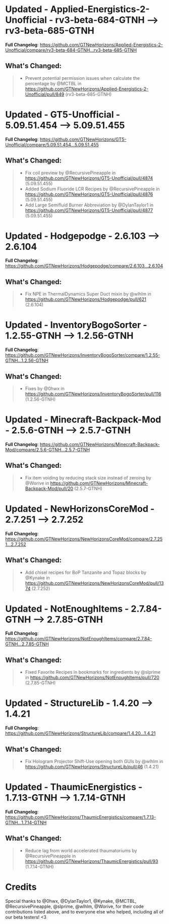 # Updated - Applied-Energistics-2-Unofficial - rv3-beta-684-GTNH --> rv3-beta-685-GTNH
**Full Changelog**: https://github.com/GTNewHorizons/Applied-Energistics-2-Unofficial/compare/rv3-beta-684-GTNH...rv3-beta-685-GTNH

## What's Changed:
>* Prevent potential permission issues when calculate the percentage by @MCTBL in https://github.com/GTNewHorizons/Applied-Energistics-2-Unofficial/pull/849 (rv3-beta-685-GTNH)

# Updated - GT5-Unofficial - 5.09.51.454 --> 5.09.51.455
**Full Changelog**: https://github.com/GTNewHorizons/GT5-Unofficial/compare/5.09.51.454...5.09.51.455

## What's Changed:
>* Fix coil preview by @RecursivePineapple in https://github.com/GTNewHorizons/GT5-Unofficial/pull/4874 (5.09.51.455)
>* Added Sodium Fluoride LCR Recipes by @RecursivePineapple in https://github.com/GTNewHorizons/GT5-Unofficial/pull/4876 (5.09.51.455)
>* Add Large Semifluid Burner Abbreviation by @DylanTaylor1 in https://github.com/GTNewHorizons/GT5-Unofficial/pull/4877 (5.09.51.455)

# Updated - Hodgepodge - 2.6.103 --> 2.6.104
**Full Changelog**: https://github.com/GTNewHorizons/Hodgepodge/compare/2.6.103...2.6.104

## What's Changed:
>* Fix NPE in ThermalDynamics Super Duct mixin by @wlhlm in https://github.com/GTNewHorizons/Hodgepodge/pull/621 (2.6.104)

# Updated - InventoryBogoSorter - 1.2.55-GTNH --> 1.2.56-GTNH
**Full Changelog**: https://github.com/GTNewHorizons/InventoryBogoSorter/compare/1.2.55-GTNH...1.2.56-GTNH

## What's Changed:
>* Fixes by @0hwx in https://github.com/GTNewHorizons/InventoryBogoSorter/pull/116 (1.2.56-GTNH)

# Updated - Minecraft-Backpack-Mod - 2.5.6-GTNH --> 2.5.7-GTNH
**Full Changelog**: https://github.com/GTNewHorizons/Minecraft-Backpack-Mod/compare/2.5.6-GTNH...2.5.7-GTNH

## What's Changed:
>* Fix item voiding by reducing stack size instead of zeroing by @Worive in https://github.com/GTNewHorizons/Minecraft-Backpack-Mod/pull/20 (2.5.7-GTNH)

# Updated - NewHorizonsCoreMod - 2.7.251 --> 2.7.252
**Full Changelog**: https://github.com/GTNewHorizons/NewHorizonsCoreMod/compare/2.7.251...2.7.252

## What's Changed:
>* Add chisel recipes for BoP Tanzanite and Topaz blocks by @Kynake in https://github.com/GTNewHorizons/NewHorizonsCoreMod/pull/1374 (2.7.252)

# Updated - NotEnoughItems - 2.7.84-GTNH --> 2.7.85-GTNH
**Full Changelog**: https://github.com/GTNewHorizons/NotEnoughItems/compare/2.7.84-GTNH...2.7.85-GTNH

## What's Changed:
>* Fixed Favorite Recipes in bookmarks for ingredients by @slprime in https://github.com/GTNewHorizons/NotEnoughItems/pull/720 (2.7.85-GTNH)

# Updated - StructureLib - 1.4.20 --> 1.4.21
**Full Changelog**: https://github.com/GTNewHorizons/StructureLib/compare/1.4.20...1.4.21

## What's Changed:
>* Fix Hologram Projector Shift-Use opening both GUIs by @wlhlm in https://github.com/GTNewHorizons/StructureLib/pull/46 (1.4.21)

# Updated - ThaumicEnergistics - 1.7.13-GTNH --> 1.7.14-GTNH
**Full Changelog**: https://github.com/GTNewHorizons/ThaumicEnergistics/compare/1.7.13-GTNH...1.7.14-GTNH

## What's Changed:
>* Reduce lag from world accelerated thaumatoriums by @RecursivePineapple in https://github.com/GTNewHorizons/ThaumicEnergistics/pull/93 (1.7.14-GTNH)

# Credits
Special thanks to @0hwx, @DylanTaylor1, @Kynake, @MCTBL, @RecursivePineapple, @slprime, @wlhlm, @Worive, for their code contributions listed above, and to everyone else who helped, including all of our beta testers! <3
